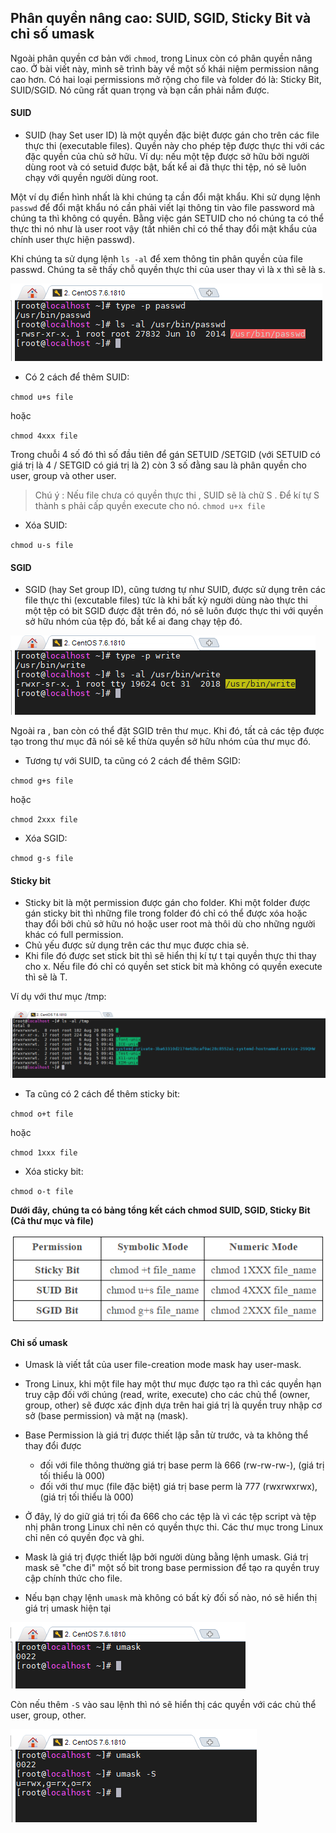 ## Phân quyền nâng cao: SUID, SGID, Sticky Bit và chỉ số umask

Ngoài phân quyền cơ bản với `chmod`, trong Linux còn có phân quyền nâng cao. Ở bài viết này, mình sẽ trình bày về một số khái niệm permission nâng cao hơn. Có hai loại permissions mở rộng cho file và folder đó là: Sticky Bit, SUID/SGID. Nó cũng rất quan trọng và bạn cần phải nắm được.

#### SUID

- SUID (hay Set user ID) là một quyền đặc biệt được gán cho trên các file thực thi (executable files). Quyền này cho phép tệp được thực thi với các đặc quyền của chủ sở hữu. Ví dụ: nếu một tệp được sở hữu bởi người dùng root và có setuid được bật, bất kể ai đã thực thi tệp, nó sẽ luôn chạy với quyền người dùng root.

Một ví dụ điển hình nhất là khi chúng ta cần đổi mật khẩu. Khi sử dụng lệnh `passwd` để đổi mật khẩu nó cần phải viết lại thông tin vào file password mà chúng ta thì không có quyền. Bằng việc gán SETUID cho nó chúng ta có thể thực thi nó như là user root vậy (tất nhiên chỉ có thể thay đổi mật khẩu của chính user thực hiện passwd).

Khi chúng ta sử dụng lệnh `ls -al` để xem thông tin phân quyền của file passwd. Chúng ta sẽ thấy chỗ quyền thực thi của user thay vì là x thì sẽ là s.

<img src="img/24.png">

- Có 2 cách để thêm SUID:

`chmod u+s file`

hoặc

`chmod 4xxx file`

Trong chuỗi 4 số đó thì số đầu tiên để gán SETUID /SETGID (với SETUID có giá trị là 4 / SETGID có giá trị là 2) còn 3 số đằng sau là phân quyền cho user, group và other user.

> Chú ý : Nếu file chưa có quyền thực thi , SUID sẽ là chữ S . Để kí tự S thành s phải cấp quyền execute cho nó.
`chmod u+x file`

- Xóa SUID:

`chmod u-s file`

#### SGID

- SGID (hay Set group ID), cũng tương tự như SUID, được sử dụng trên các file thực thi (excutable files) tức là khi bất kỳ người dùng nào thực thi một tệp có bit SGID được đặt trên đó, nó sẽ luôn được thực thi với quyền sở hữu nhóm của tệp đó, bất kể ai đang chạy tệp đó.

<img src="img/25.png">

Ngoài ra , ban còn có thể đặt SGID trên thư mục. Khi đó, tất cả các tệp được tạo trong thư mục đã nói sẽ kế thừa quyền sở hữu nhóm của thư mục đó.

- Tương tự với SUID, ta cũng có 2 cách để thêm SGID:

`chmod g+s file`

hoặc

`chmod 2xxx file`

- Xóa SGID:

`chmod g-s file`

#### Sticky bit

- Sticky bit là một permission được gán cho folder. Khi một folder được gán sticky bit thì những file trong folder đó chỉ có thể được xóa hoặc thay đổi bởi chủ sở hữu nó hoặc user root mà thôi dù cho những người khác có full permission.
- Chủ yếu được sử dụng trên các thư mục được chia sẻ.
- Khi file đó được set stick bit thì sẽ hiển thị kí tự t tại quyền thực thi thay cho x. Nếu file đó chỉ có quyền set stick bit mà không có quyền execute thì sẽ là T.

Ví dụ với thư mục /tmp:

<img src="img/26.png">

- Ta cũng có 2 cách để thêm sticky bit:

`chmod o+t file`

hoặc

`chmod 1xxx file`

- Xóa sticky bit:

`chmod o-t file`

**Dưới đây, chúng ta có bảng tổng kết cách chmod SUID, SGID, Sticky Bit (Cả thư mục và file)**

<img src="img/27.png">

#### Chỉ số umask

- Umask là viết tắt của user file-creation mode mask hay user-mask.

- Trong Linux, khi một file hay một thư mục được tạo ra thì các quyền hạn truy cập đối với chúng (read, write, execute) cho các chủ thể (owner, group, other) sẽ được xác định dựa trên hai giá trị là quyền truy nhập cơ sở (base permission) và mặt nạ (mask).

- Base Permission là giá trị được thiết lập sẵn từ trước, và ta không thể thay đổi được
	- đối với file thông thường giá trị base perm là 666 (rw-rw-rw-), (giá trị tối thiểu là 000)
	- đối với thư mục (file đặc biệt) giá trị base perm là 777 (rwxrwxrwx), (giá trị tối thiểu là 000)

- Ở đây, lý do giữ giá trị tối đa 666 cho các tệp là vì các tệp script và tệp nhị phân trong Linux chỉ nên có quyền thực thi. Các thư mục trong Linux chỉ nên có quyền đọc và ghi.

- Mask là giá trị đựợc thiết lập bởi người dùng bằng lệnh umask. Giá trị mask sẽ "che đi" một số bit trong base permission để tạo ra quyền truy cập chính thức cho file.

- Nếu bạn chạy lệnh `umask` mà không có bất kỳ đối số nào, nó sẽ hiển thị giá trị umask hiện tại

<img src="img/28.png">

Còn nếu thêm `-S` vào sau lệnh thì nó sẽ hiển thị các quyền với các chủ thể user, group, other.

<img src="img/29.png">


